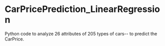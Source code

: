 # CarPricePrediction_LinearRegression
Python code to analyze 26 attributes of 205 types of cars-- to predict the CarPrice.
